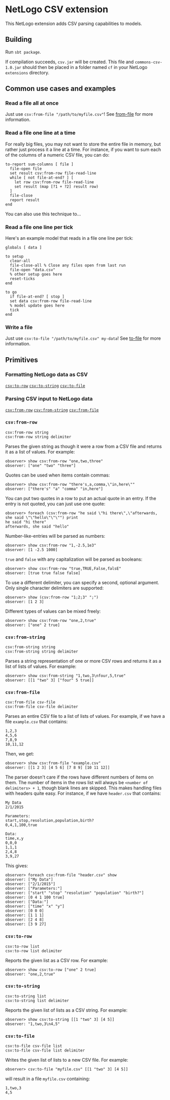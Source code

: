 
# NetLogo CSV extension

This NetLogo extension adds CSV parsing capabilities to models.

## Building

Run `sbt package`.

If compilation succeeds, `csv.jar` will be created. This file and `commons-csv-1.0.jar` should then be placed in a folder named `cf` in your NetLogo `extensions` directory.
## Common use cases and examples

### Read a file all at once

Just use `csv:from-file "/path/to/myfile.csv"`! See [from-file](#csvfrom-file) for more information.

### Read a file one line at a time

For really big files, you may not want to store the entire file in memory, but rather just process it a line at a time. For instance, if you want to sum each of the columns of a numeric CSV file, you can do:

```NetLogo
to-report sum-columns [ file ]
  file-open file
  set result csv:from-row file-read-line
  while [ not file-at-end? ] [
    let row csv:from-row file-read-line
    set result (map [?1 + ?2] result row)
  ]
  file-close
  report result
end
```

You can also use this technique to...

### Read a file one line per tick

Here's an example model that reads in a file one line per tick:

```NetLogo
globals [ data ]

to setup
  clear-all
  file-close-all % Close any files open from last run
  file-open "data.csv"
  % other setup goes here
  reset-ticks
end

to go
  if file-at-end? [ stop ]
  set data csv:from-row file-read-line
  % model update goes here
  tick
end
```

### Write a file

Just use `csv:to-file "/path/to/myfile.csv" my-data`! See [to-file](#csvto-file) for more information.

## Primitives

### Formatting NetLogo data as CSV

[`csv:to-row`](#csvto-row)
[`csv:to-string`](#csvto-string)
[`csv:to-file`](#csvto-file)

### Parsing CSV input to NetLogo data

[`csv:from-row`](#csvfrom-row)
[`csv:from-string`](#csvfrom-string)
[`csv:from-file`](#csvfrom-file)



### `csv:from-row`

```NetLogo
csv:from-row string
csv:from-row string delimiter
```


Parses the given string as though it were a row from a CSV file and returns it as a list of values. For example:

```NetLogo
observer> show csv:from-row "one,two,three"
observer: ["one" "two" "three"]
```

Quotes can be used when items contain commas:

```NetLogo
observer> show csv:from-row "there's,a,comma,\"in,here\""
observer: ["there's" "a" "comma" "in,here"]
```

You can put two quotes in a row to put an actual quote in an entry. If the entry is not quoted, you can just use one quote:

```NetLogo
observer> foreach (csv:from-row "he said \"hi there\",\"afterwards, she said \"\"hello\"\"\"") print
he said "hi there"
afterwards, she said "hello"
```

Number-like-entries will be parsed as numbers:

```NetLogo
observer> show csv:from-row "1,-2.5,1e3"
observer: [1 -2.5 1000]
```

`true` and `false` with any capitalization will be parsed as booleans:

```NetLogo
observer> show csv:from-row "true,TRUE,False,falsE"
observer: [true true false false]
```

To use a different delimiter, you can specify a second, optional argument. Only single character delimiters are supported:

```NetLogo
observer> show (csv:from-row "1;2;3" ";")
observer: [1 2 3]
```

Different types of values can be mixed freely:

``` NetLogo
observer> show csv:from-row "one,2,true"
observer: ["one" 2 true]
```
    


### `csv:from-string`

```NetLogo
csv:from-string string
csv:from-string string delimiter
```


Parses a string representation of one or more CSV rows and returns it as a list of lists of values. For example:

```NetLogo
observer> show csv:from-string "1,two,3\nfour,5,true"
observer: [[1 "two" 3] ["four" 5 true]]
```


### `csv:from-file`

```NetLogo
csv:from-file csv-file
csv:from-file csv-file delimiter
```


Parses an entire CSV file to a list of lists of values. For example, if we have a file `example.csv` that contains:

    1,2,3
    4,5,6
    7,8,9
    10,11,12

Then, we get:

```NetLogo
observer> show csv:from-file "example.csv"
observer: [[1 2 3] [4 5 6] [7 8 9] [10 11 12]]
```

The parser doesn't care if the rows have different numbers of items on them. The number of items in the rows list
will always be `<number of delimiters> + 1`, though blank lines are skipped. This makes handling files with headers
quite easy. For instance, if we have `header.csv` that contains:

    My Data
    2/1/2015

    Parameters:
    start,stop,resolution,population,birth?
    0,4,1,100,true

    Data:
    time,x,y
    0,0,0
    1,1,1
    2,4,8
    3,9,27


This gives:

```NetLogo
observer> foreach csv:from-file "header.csv" show
observer: ["My Data"]
observer: ["2/1/2015"]
observer: ["Parameters:"]
observer: ["start" "stop" "resolution" "population" "birth?"]
observer: [0 4 1 100 true]
observer: ["Data:"]
observer: ["time" "x" "y"]
observer: [0 0 0]
observer: [1 1 1]
observer: [2 4 8]
observer: [3 9 27]
```


### `csv:to-row`

```NetLogo
csv:to-row list
csv:to-row list delimiter
```


Reports the given list as a CSV row. For example:

```NetLogo
observer> show csv:to-row ["one" 2 true]
observer: "one,2,true"
```


### `csv:to-string`

```NetLogo
csv:to-string list
csv:to-string list delimiter
```


Reports the given list of lists as a CSV string. For example:

```NetLogo
observer> show csv:to-string [[1 "two" 3] [4 5]]
observer: "1,two,3\n4,5"
```


### `csv:to-file`

```NetLogo
csv:to-file csv-file list
csv:to-file csv-file list delimiter
```


Writes the given list of lists to a new CSV file. For example:

```NetLogo
observer> csv:to-file "myfile.csv" [[1 "two" 3] [4 5]]
```

will result in a file `myfile.csv` containing:

    1,two,3
    4,5


